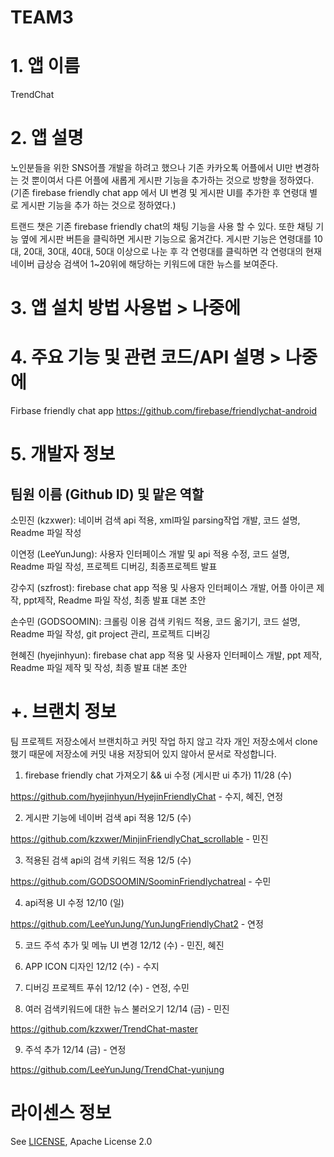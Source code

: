 # TEAM3
# 1. 앱 이름

TrendChat

# 2. 앱 설명

노인분들을 위한 SNS어플 개발을 하려고 했으나 기존 카카오톡 어플에서 UI만 변경하는 것 뿐이여서 다른 어플에 새롭게 게시판 기능을 추가하는 것으로 방향을 정하였다. (기존 firebase friendly chat app 에서 UI 변경 및 게시판 UI를 추가한 후 연령대 별로 게시판 기능을 추가 하는 것으로 정하였다.)

트랜드 챗은 기존 firebase friendly chat의 채팅 기능을 사용 할 수 있다. 또한 채팅 기능 옆에 게시판 버튼을 클릭하면 게시판 기능으로 옮겨간다. 게시판 기능은 연령대를 10대, 20대, 30대, 40대, 50대 이상으로 나눈 후 각 연령대를 클릭하면 각 연령대의 현재 네이버 급상승 검색어 1~20위에 해당하는 키워드에 대한 뉴스를 보여준다. 

# 3. 앱 설치 방법 사용법 > 나중에

# 4. 주요 기능 및 관련 코드/API 설명 > 나중에

Firbase friendly chat app https://github.com/firebase/friendlychat-android

# 5. 개발자 정보

## 팀원 이름 (Github ID) 및 맡은 역할

소민진 (kzxwer): 네이버 검색 api 적용, xml파일 parsing작업 개발, 코드 설명, Readme 파일 작성

이연정 (LeeYunJung): 사용자 인터페이스 개발 및 api 적용 수정, 코드 설명, Readme 파일 작성, 프로젝트 디버깅, 최종프로젝트 발표

강수지 (szfrost): firebase chat app 적용 및 사용자 인터페이스 개발, 어플 아이콘 제작, ppt제작, Readme 파일 작성, 최종 발표 대본 초안

손수민 (GODSOOMIN): 크롤링 이용 검색 키워드 적용, 코드 옮기기, 코드 설명, Readme 파일 작성, git project 관리, 프로젝트 디버깅

현혜진 (hyejinhyun): firebase chat app 적용 및 사용자 인터페이스 개발, ppt 제작, Readme 파일 제작 및 작성, 최종 발표 대본 초안

# +. 브랜치 정보
팀 프로젝트 저장소에서 브랜치하고 커밋 작업 하지 않고 각자 개인 저장소에서 clone 했기 때문에 저장소에 커밋 내용 저장되어 있지 않아서 문서로 작성합니다.

1. firebase friendly chat 가져오기 && ui 수정 (게시판 ui 추가) 11/28 (수)

https://github.com/hyejinhyun/HyejinFriendlyChat - 수지, 혜진, 연정

2. 게시판 기능에 네이버 검색 api 적용 12/5 (수)

https://github.com/kzxwer/MinjinFriendlyChat_scrollable - 민진

3. 적용된 검색 api의 검색 키워드 적용 12/5 (수)

https://github.com/GODSOOMIN/SoominFriendlychatreal - 수민

4. api적용 UI 수정 12/10 (일)

https://github.com/LeeYunJung/YunJungFriendlyChat2 - 연정 

5. 코드 주석 추가 및 메뉴 UI 변경 12/12 (수) - 민진, 혜진

6. APP ICON 디자인 12/12 (수) - 수지

7. 디버깅 프로젝트 푸쉬 12/12 (수) - 연정, 수민

8. 여러 검색키워드에 대한 뉴스 불러오기 12/14 (금) - 민진

https://github.com/kzxwer/TrendChat-master

9. 주석 추가 12/14 (금) - 연정

https://github.com/LeeYunJung/TrendChat-yunjung











# 라이센스 정보
See [LICENSE](https://github.com/GODSOOMIN/TEAM3/blob/master/LICENSE), Apache License 2.0
